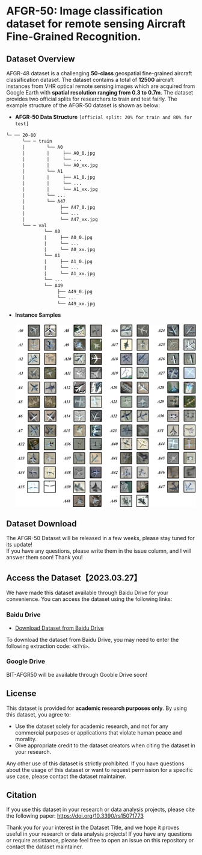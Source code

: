 # AFGR-50: Image classification dataset for remote sensing Aircraft Fine-Grained Recognition.
## Dataset Overview 
AFGR-48 dataset is a challenging **50-class** geospatial fine-grained aircraft classification dataset. The dataset contains a total of **12500** aircraft instances from VHR optical remote sensing images which are acquired from Google Earth with **spatial resolution ranging from 0.3 to 0.7m**. The dataset provides two official splits for researchers to train and test fairly. The example structure of the AFGR-50 dataset is shown as below: <br>  
* **AFGR-50 Data Structure** `[official split: 20% for train and 80% for test]` <br>  
```
└─ ── 20-80  
      └── ─ train
      |        └── A0
      |        |     ├── A0_0.jpg
      |        |     └── ...  
      |        |     └── A0_xx.jpg 
      |        └── A1
      |        |     ├── A1_0.jpg
      |        |     └── ... 
      |        |     └── A1_xx.jpg 
      |        └── ...
      |        └── A47  
      |             ├── A47_0.jpg
      |             └── ...
      |             └── A47_xx.jpg
      └── ─ val
              └── A0
              |     ├── A0_0.jpg 
              |     └── ... 
              |     └── A0_xx.jpg  
              └── A1 
              |     ├── A1_0.jpg
              |     └── ...  
              |     └── A1_xx.jpg  
              └── ... 
              └── A49  
                   ├── A49_0.jpg 
                   └── ...
                   └── A49_xx.jpg 
```
* **Instance Samples** <br>  
![Samples1](https://github.com/wgqqgw/BIT-KTYG-AFGR/raw/main/samples/BIT-AFGR50-1.png)<br>
![Samples2](https://github.com/wgqqgw/BIT-KTYG-AFGR/raw/main/samples/BIT-AFGR50-2.png)<br>
## Dataset Download
The AFGR-50 Dataset will be released in a few weeks, please stay tuned for its update!<br>
If you have any questions, please write them in the issue column, and I will answer them soon! Thank you!<br>

## Access the Dataset【2023.03.27】
We have made this dataset available through Baidu Drive for your convenience. You can access the dataset using the following links:

### Baidu Drive
- [Download Dataset from Baidu Drive](https://pan.baidu.com/s/1v21bymvfpxyM7owOFwrkwg)

To download the dataset from Baidu Drive, you may need to enter the following extraction code: `<KTYG>`.

### Google Drive
BIT-AFGR50 will be available through Gooble Drive soon!


## License

This dataset is provided for **academic research purposes only**. By using this dataset, you agree to:

- Use the dataset solely for academic research, and not for any commercial purposes or applications that violate human peace and morality.
- Give appropriate credit to the dataset creators when citing the dataset in your research.

Any other use of this dataset is strictly prohibited. If you have questions about the usage of this dataset or want to request permission for a specific use case, please contact the dataset maintainer.


## Citation

If you use this dataset in your research or data analysis projects, please cite the following paper: https://doi.org/10.3390/rs15071773


Thank you for your interest in the Dataset Title, and we hope it proves useful in your research or data analysis projects! If you have any questions or require assistance, please feel free to open an issue on this repository or contact the dataset maintainer.

